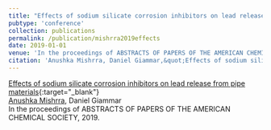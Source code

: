 ```yaml
---
title: "Effects of sodium silicate corrosion inhibitors on lead release from pipe materials"
pubtype: 'conference'
collection: publications
permalink: /publication/mishrra2019effects
date: 2019-01-01
venue: 'In the proceedings of ABSTRACTS OF PAPERS OF THE AMERICAN CHEMICAL SOCIETY'
citation: 'Anushka Mishrra, Daniel Giammar,&quot;Effects of sodium silicate corrosion inhibitors on lead release from pipe materials.&quot; In the proceedings of ABSTRACTS OF PAPERS OF THE AMERICAN CHEMICAL SOCIETY, 2019.'
---
```

[Effects of sodium silicate corrosion inhibitors on lead release from pipe materials](https://scholar.google.com/scholar?q=Effects+of+sodium+silicate+corrosion+inhibitors+on+lead+release+from+pipe+materials){:target="_blank"}<br />
<ins>Anushka Mishrra</ins>, Daniel Giammar <br />
In the proceedings of ABSTRACTS OF PAPERS OF THE AMERICAN CHEMICAL SOCIETY, 2019.